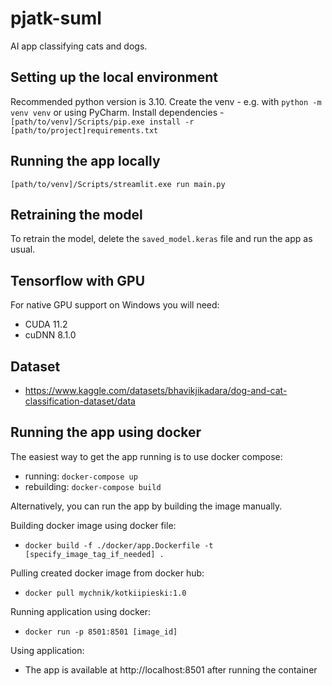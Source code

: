# pjatk-suml

AI app classifying cats and dogs.

## Setting up the local environment

Recommended python version is 3.10.
Create the venv - e.g. with `python -m venv venv` or using PyCharm.
Install dependencies - `[path/to/venv]/Scripts/pip.exe install -r [path/to/project]requirements.txt` 

## Running the app locally

`[path/to/venv]/Scripts/streamlit.exe run main.py`

## Retraining the model

To retrain the model, delete the `saved_model.keras` file and run the app as usual.

## Tensorflow with GPU

For native GPU support on Windows you will need:
- CUDA 11.2
- cuDNN 8.1.0

## Dataset

- https://www.kaggle.com/datasets/bhavikjikadara/dog-and-cat-classification-dataset/data

## Running the app using docker

The easiest way to get the app running is to use docker compose:
- running: `docker-compose up`
- rebuilding: `docker-compose build`

Alternatively, you can run the app by building the image manually.

Building docker image using docker file:
- `docker build -f ./docker/app.Dockerfile -t [specify_image_tag_if_needed] .`

Pulling created docker image from docker hub:
- `docker pull mychnik/kotkiipieski:1.0`

Running application using docker:
- `docker run -p 8501:8501 [image_id]`

Using application:
- The app is available at http://localhost:8501 after running the container


